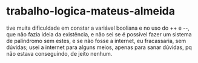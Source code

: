 # trabalho-logica-mateus-almeida

tive muita dificuldade em constar a variável booliana e no uso do ++ e --, que não fazia ideia da existência, e não sei se é possível fazer um sistema de palíndromo sem estes, e se não fosse a internet, eu fracassaria, sem dúvidas; usei a internet para alguns meios, apenas para sanar dúvidas, pq não estava conseguindo, de jeito nenhum.